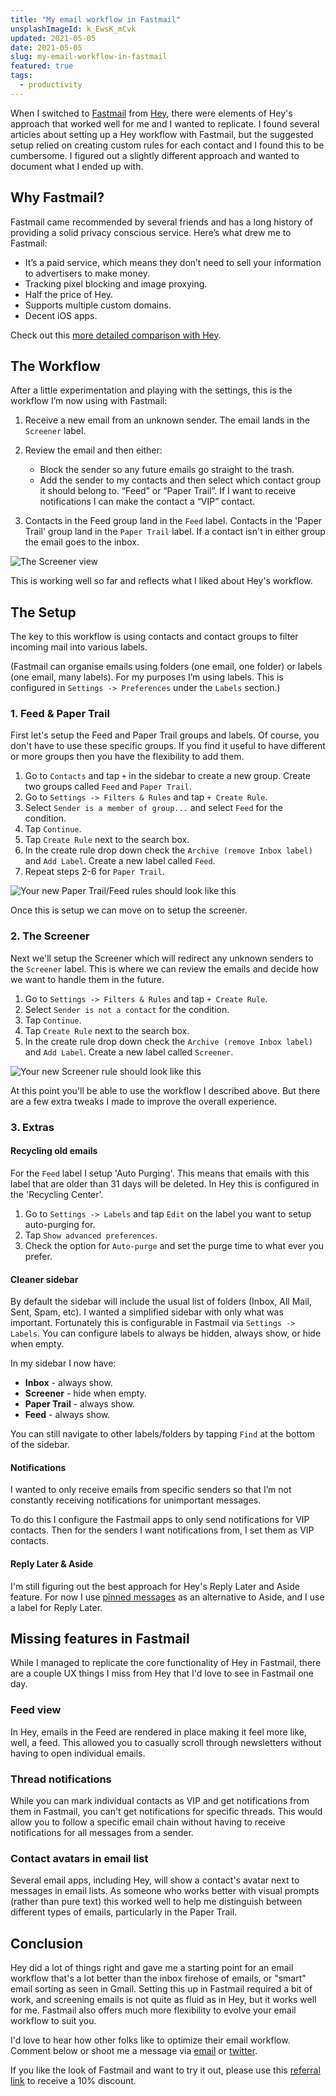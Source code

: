 ```yaml
---
title: "My email workflow in Fastmail"
unsplashImageId: k_EwsK_mCvk
updated: 2021-05-05
date: 2021-05-05
slug: my-email-workflow-in-fastmail
featured: true
tags:
  - productivity
---
```


When I switched to [Fastmail](https://ref.fm/u26272200) from [Hey](https://hey.com), there were elements of Hey's approach that worked well for me and I wanted to replicate. I found several articles about setting up a Hey workflow with Fastmail, but the suggested setup relied on creating custom rules for each contact and I found this to be cumbersome. I figured out a slightly different approach and wanted to document what I ended up with. 

## Why Fastmail?

Fastmail came recommended by several friends and has a long history of providing a solid privacy conscious service. Here’s what drew me to Fastmail:

* It’s a paid service, which means they don’t need to sell your information to advertisers to make money. 
* Tracking pixel blocking and image proxying.
* Half the price of Hey.
* Supports multiple custom domains.
* Decent iOS apps.

Check out this [more detailed comparison with Hey](https://www.fastmail.com/hey-fastmail/).

## The Workflow

After a little experimentation and playing with the settings, this is the workflow I’m now using with Fastmail:

1. Receive a new email from an unknown sender. The email lands in the `Screener` label.

2. Review the email and then either: 
    * Block the sender so any future emails go straight to the trash.
    * Add the sender to my contacts and then select which contact group it should belong to. “Feed” or “Paper Trail”. If I want to receive notifications I can make the contact a “VIP” contact.

3. Contacts in the Feed group land in the `Feed` label. Contacts in the 'Paper Trail' group land in the `Paper Trail` label. If a contact isn't in either group the email goes to the inbox.

![The Screener view](/notes/2021-05-05-my-email-workflow-in-fastmail/83173BD6-39F7-47AC-A936-C2338D19EDBF.jpeg)

This is working well so far and reflects what I liked about Hey's workflow.

## The Setup

The key to this workflow is using contacts and contact groups to filter incoming mail into various labels.

(Fastmail can organise emails using folders (one email, one folder) or labels (one email, many labels). For my purposes I’m using labels. This is configured in `Settings -> Preferences` under the `Labels` section.)

### 1. Feed & Paper Trail

First let's setup the Feed and Paper Trail groups and labels. Of course, you don't have to use these specific groups. If you find it useful to have different or more groups then you have the flexibility to add them.

1. Go to `Contacts` and tap `+` in the sidebar to create a new group. Create two groups called `Feed` and `Paper Trail`. 
2. Go to `Settings -> Filters & Rules` and tap `+ Create Rule`.
3. Select `Sender is a member of group...` and select `Feed` for the condition.
4. Tap `Continue`. 
5. Tap `Create Rule` next to the search box.
6. In the create rule drop down check the `Archive (remove Inbox label)` and `Add Label`. Create a new label called `Feed`.
7. Repeat steps 2-6 for `Paper Trail`.

![Your new Paper Trail/Feed rules should look like this](/notes/2021-05-05-my-email-workflow-in-fastmail/9802F5A8-7E3E-4EDD-AF33-0F76B3E29C10.jpeg)

Once this is setup we can move on to setup the screener.

### 2. The Screener

Next we'll setup the Screener which will redirect any unknown senders to the `Screener` label. This is where we can review the emails and decide how we want to handle them in the future.

1. Go to `Settings -> Filters & Rules` and tap `+ Create Rule`. 
2. Select `Sender is not a contact` for the condition.
3. Tap `Continue`.
4. Tap `Create Rule` next to the search box.
5. In the create rule drop down check the `Archive (remove Inbox label)` and `Add Label`. Create a new label called `Screener`.

![Your new Screener rule should look like this](/notes/2021-05-05-my-email-workflow-in-fastmail/AB7C681A-5C26-441A-8768-B36CB27471F8.jpeg)

At this point you'll be able to use the workflow I described above. But there are a few extra tweaks I made to improve the overall experience. 

### 3. Extras

#### Recycling old emails

For the `Feed` label I setup 'Auto Purging'. This means that emails with this label that are older than 31 days will be deleted. In Hey this is configured in the 'Recycling Center'. 

1. Go to `Settings -> Labels` and tap `Edit` on the label you want to setup auto-purging for.
2. Tap `Show advanced preferences`.
3. Check the option for `Auto-purge` and set the purge time to what ever you prefer.

#### Cleaner sidebar

By default the sidebar will include the usual list of folders (Inbox, All Mail, Sent, Spam, etc). I wanted a simplified sidebar with only what was important. Fortunately this is configurable in Fastmail via `Settings -> Labels`. You can configure labels to always be hidden, always show, or hide when empty.

In my sidebar I now have: 

* **Inbox** - always show.
* **Screener** - hide when empty.
* **Paper Trail** - always show.
* **Feed** - always show.

You can still navigate to other labels/folders by tapping `Find` at the bottom of the sidebar.

#### Notifications

I wanted to only receive emails from specific senders so that I’m not constantly receiving notifications for unimportant messages.

To do this I configure the Fastmail apps to only send notifications for VIP contacts. Then for the senders I want notifications from, I set them as VIP contacts.

#### Reply Later & Aside

I'm still figuring out the best approach for Hey's Reply Later and Aside feature. For now I use [pinned messages](https://www.fastmail.help/hc/en-us/articles/1500000280341-Marking-important-messages) as an alternative to Aside, and I use a label for Reply Later.

## Missing features in Fastmail

While I managed to replicate the core functionality of Hey in Fastmail, there are a couple UX things I miss from Hey that I'd love to see in Fastmail one day. 

### Feed view

In Hey, emails in the Feed are rendered in place making it feel more like, well, a feed. This allowed you to casually scroll through newsletters without having to open individual emails.

### Thread notifications

While you can mark individual contacts as VIP and get notifications from them in Fastmail, you can't get notifications for specific threads. This would allow you to follow a specific email chain without having to receive notifications for all messages from a sender.

### Contact avatars in email list

Several email apps, including Hey, will show a contact's avatar next to messages in email lists. As someone who works better with visual prompts (rather than pure text) this worked well to help me distinguish between different types of emails, particularly in the Paper Trail.

## Conclusion

Hey did a lot of things right and gave me a starting point for an email workflow that's a lot better than the inbox firehose of emails, or "smart" email sorting as seen in Gmail. Setting this up in Fastmail required a bit of work, and screening emails is not quite as fluid as in Hey, but it works well for me. Fastmail also offers much more flexibility to evolve your email workflow to suit you.

I'd love to hear how other folks like to optimize their email workflow. Comment below or shoot me a message via [email](mailto:hi@piet.me) or [twitter](https://twitter.com/pietvanzoen).

If you like the look of Fastmail and want to try it out, please use this [referral link](https://ref.fm/u26272200) to receive a 10% discount. 
